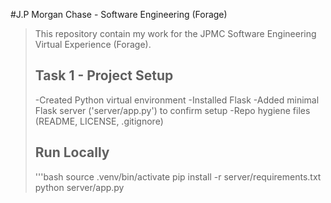 #J.P Morgan Chase - Software Engineering (Forage)
> 
> This repository contain my work for the JPMC Software Engineering Virtual Experience (Forage).
> 
> ## Task 1 - Project Setup
> -Created Python virtual environment
> -Installed Flask
> -Added minimal Flask server ('server/app.py') to confirm setup
> -Repo hygiene files (README, LICENSE, .gitignore)
> 
> ## Run Locally
> '''bash
> source .venv/bin/activate
> pip install -r server/requirements.txt
> python server/app.py
